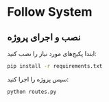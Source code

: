 # Follow System

## نصب و اجرای پروژه

ابتدا پکیج‌های مورد نیاز را نصب کنید:

```bash
pip install -r requirements.txt
```
سپس پروژه را اجرا کنید:
```bash
python routes.py
```
